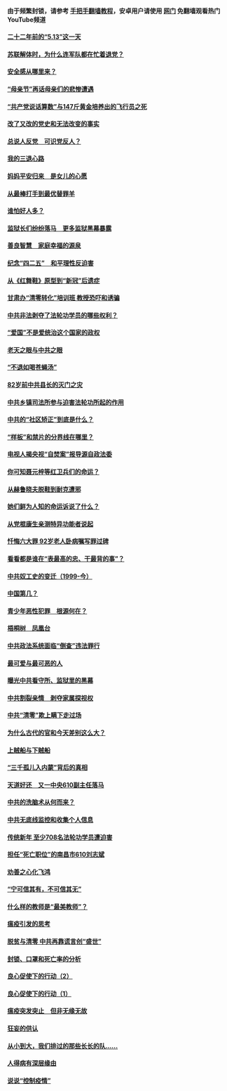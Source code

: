 #### 由于频繁封锁，请参考 [手把手翻墙教程](https://github.com/gfw-breaker/guides/wiki/)，安卓用户请使用 [网门](https://github.com/gfw-breaker/nogfw/blob/master/dl.md?t=05111901) 免翻墙观看热门YouTube频道 

#### [二十二年前的“5.13”这一天](../pages/19/424814.md?t=05111901) 

#### [苏联解体时，为什么连军队都在忙着退党？](../pages/19/424335.md?t=05111901) 

#### [安全感从哪里来？](../pages/19/424336.md?t=05111901) 

#### [“母亲节”再话母亲们的悲惨遭遇](../pages/19/424234.md?t=05111901) 

#### [“共产党说话算数”与147斤黄金培养出的飞行员之死](../pages/19/424115.md?t=05111901) 

#### [改了又改的党史和无法改变的事实](../pages/19/424037.md?t=05111901) 

#### [总说人反党　可识党反人？](../pages/19/423820.md?t=05111901) 

#### [我的三退心路](../pages/19/423876.md?t=05111901) 

#### [妈妈平安归来　是女儿的心愿](../pages/19/423947.md?t=05111901) 

#### [从最棒打手到最优替罪羊](../pages/19/423819.md?t=05111901) 

#### [谁怕好人多？](../pages/19/423774.md?t=05111901) 

#### [监狱长们纷纷落马　更多监狱黑幕暴露](../pages/19/423787.md?t=05111901) 

#### [善良智慧　家庭幸福的源泉](../pages/19/423632.md?t=05111901) 

#### [纪念“四二五”　和平理性反迫害](../pages/19/423660.md?t=05111901) 

#### [从《红舞鞋》原型到“新冠”后遗症](../pages/19/423509.md?t=05111901) 

#### [甘肃办“清零转化”培训班 教授恐吓和诱骗](../pages/19/423498.md?t=05111901) 

#### [中共非法剥夺了法轮功学员的哪些权利？](../pages/19/423392.md?t=05111901) 

#### [“爱国”不是爱统治这个国家的政权](../pages/19/423029.md?t=05111901) 

#### [老天之眼与中共之眼](../pages/19/423378.md?t=05111901) 

#### [“不退如喝苍蝇汤”](../pages/19/423287.md?t=05111901) 

#### [82岁前中共县长的灭门之灾](../pages/19/423055.md?t=05111901) 

#### [中共乡镇司法所参与迫害法轮功所起的作用](../pages/19/423064.md?t=05111901) 

#### [中共的“社区矫正”到底是什么？](../pages/19/422870.md?t=05111901) 

#### [“样板”和禁片的分界线在哪里？](../pages/19/422704.md?t=05111901) 

#### [电视人揭央视“自焚案”报导源自政法委](../pages/19/422770.md?t=05111901) 

#### [你可知聂元梓等红卫兵们的命运？](../pages/19/422848.md?t=05111901) 

#### [从赫鲁晓夫脱鞋到耐克遭邪](../pages/19/422826.md?t=05111901) 

#### [她们鲜为人知的命运诉说了什么？](../pages/19/422754.md?t=05111901) 

#### [从党棍康生亲测特异功能者说起](../pages/19/422657.md?t=05111901) 

#### [忏悔六大罪 92岁老人卧病嘱写罪过碑](../pages/19/422750.md?t=05111901) 

#### [看看都是谁在“表最高的忠、干最背的事”？](../pages/19/422703.md?t=05111901) 

#### [中共奴工史的变迁（1999-今）](../pages/19/422656.md?t=05111901) 

#### [中国第几？](../pages/19/422496.md?t=05111901) 

#### [青少年恶性犯罪　根源何在？](../pages/19/422449.md?t=05111901) 

#### [梧桐树　凤凰台](../pages/19/422442.md?t=05111901) 

#### [中共政法系统面临“倒查”违法罪行](../pages/19/422497.md?t=05111901) 

#### [最可爱与最可恶的人](../pages/19/422448.md?t=05111901) 

#### [曝光中共看守所、监狱里的黑幕](../pages/19/422390.md?t=05111901) 

#### [中共割裂亲情　剥夺家属探视权](../pages/19/422364.md?t=05111901) 

#### [中共“清零”欺上瞒下走过场](../pages/19/422306.md?t=05111901) 

#### [为什么古代的官和今天差别这么大？](../pages/19/422228.md?t=05111901) 

#### [上贼船与下贼船](../pages/19/422276.md?t=05111901) 

#### [“三千孤儿入内蒙”背后的真相](../pages/19/422229.md?t=05111901) 

#### [天道好还　又一中央610副主任落马](../pages/19/422155.md?t=05111901) 

#### [中共的洗脑术从何而来？](../pages/19/422154.md?t=05111901) 

#### [中共无底线监控和收集个人信息](../pages/19/422039.md?t=05111901) 

#### [传统新年 至少708名法轮功学员遭迫害](../pages/19/421946.md?t=05111901) 

#### [担任“死亡职位”的南昌市610刘志斌](../pages/19/421957.md?t=05111901) 

#### [劝善之心化飞鸿](../pages/19/421164.md?t=05111901) 

#### [“宁可信其有，不可信其无”](../pages/19/421691.md?t=05111901) 

#### [什么样的教师是“最美教师”？](../pages/19/421755.md?t=05111901) 

#### [瘟疫引发的思考](../pages/19/421594.md?t=05111901) 

#### [脱贫与清零 中共再靠谎言创“盛世”](../pages/19/421590.md?t=05111901) 

#### [封锁、口罩和死亡率的分析](../pages/19/421495.md?t=05111901) 

#### [良心促使下的行动（2）](../pages/19/421361.md?t=05111901) 

#### [良心促使下的行动（1）](../pages/19/421302.md?t=05111901) 

#### [瘟疫突发突止　但非无缘无故](../pages/19/421281.md?t=05111901) 

#### [狂妄的供认](../pages/19/421199.md?t=05111901) 

#### [从小到大，我们排过的那些长长的队……](../pages/19/421243.md?t=05111901) 

#### [人得病有深层缘由](../pages/19/420864.md?t=05111901) 

#### [说说“控制疫情”](../pages/19/420831.md?t=05111901) 

